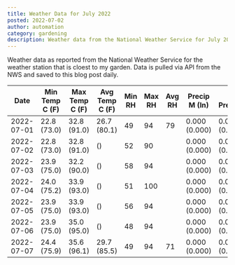 ```yaml
---
title: Weather Data for July 2022
posted: 2022-07-02
author: automation
category: gardening
description: Weather data from the National Weather Service for July 2022
---
```


Weather data as reported from the National Weather Service for the weather station 
that is cloest to my garden. Data is pulled via API from the NWS and saved to this 
blog post daily.

|Date|Min Temp C (F)|Max Temp C (F)|Avg Temp C (F)|Min RH|Max RH|Avg RH|Precip M (In)|Avg Precip/Hr|
|---|---|---|---|---|---|---|---|---|
|2022-07-01|22.8 (73.0)|32.8 (91.0)|26.7 (80.1)|49|94|79|0.000 (0.000)|0.000 (0.000)|
|2022-07-02|22.8 (73.0)|32.8 (91.0)| ()|52|90||0.000 (0.000)|0.000 (0.000)|
|2022-07-03|23.9 (75.0)|32.2 (90.0)| ()|58|94||0.000 (0.000)|0.000 (0.000)|
|2022-07-04|24.0 (75.2)|33.9 (93.0)| ()|51|100||0.000 (0.000)|0.000 (0.000)|
|2022-07-05|23.9 (75.0)|33.9 (93.0)| ()|56|94||0.000 (0.000)|0.000 (0.000)|
|2022-07-06|23.9 (75.0)|35.0 (95.0)| ()|48|94||0.000 (0.000)|0.000 (0.000)|
|2022-07-07|24.4 (75.9)|35.6 (96.1)|29.7 (85.5)|49|94|71|0.000 (0.000)|0.000 (0.000)|
